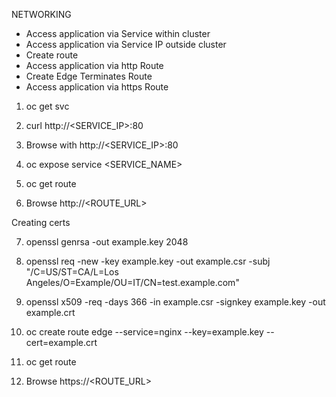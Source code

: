NETWORKING

- Access application via Service within cluster
- Access application via Service IP outside cluster
- Create route
- Access application via http Route
- Create Edge Terminates Route
- Access application via https Route 

1. oc get svc

2. curl http://<SERVICE_IP>:80

3. Browse with http://<SERVICE_IP>:80

4. oc expose service <SERVICE_NAME>

5. oc get route

6. Browse http://<ROUTE_URL>

Creating certs

7. openssl genrsa -out example.key 2048

8. openssl req -new -key example.key -out example.csr -subj "/C=US/ST=CA/L=Los Angeles/O=Example/OU=IT/CN=test.example.com"

9. openssl x509 -req -days 366 -in example.csr -signkey example.key -out example.crt

10. oc create route edge --service=nginx --key=example.key --cert=example.crt

11. oc get route

12. Browse https://<ROUTE_URL>
